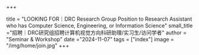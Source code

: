 +++

title = "LOOKING FOR｜DRC Research Group Position to Research Assistant who has Computer Science, Engineering, or Information Science"
small_title ="招聘｜DRC研究组招聘计算机视觉方向科研助理/实习生/访问学者"
author = "Seminar & Workshop"
date ="2024-11-07"
tags = ["index"]
image =  "/img/home/join.jpg"
+++

